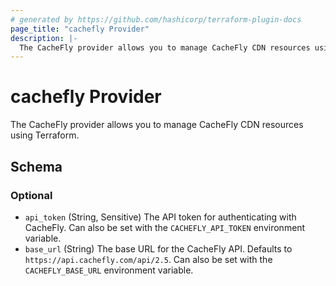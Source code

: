 ```yaml
---
# generated by https://github.com/hashicorp/terraform-plugin-docs
page_title: "cachefly Provider"
description: |-
  The CacheFly provider allows you to manage CacheFly CDN resources using Terraform.
---
```


# cachefly Provider

The CacheFly provider allows you to manage CacheFly CDN resources using Terraform.



<!-- schema generated by tfplugindocs -->
## Schema

### Optional

- `api_token` (String, Sensitive) The API token for authenticating with CacheFly. Can also be set with the `CACHEFLY_API_TOKEN` environment variable.
- `base_url` (String) The base URL for the CacheFly API. Defaults to `https://api.cachefly.com/api/2.5`. Can also be set with the `CACHEFLY_BASE_URL` environment variable.
